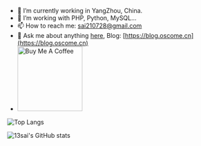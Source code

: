 
- 🔭 I’m currently working in YangZhou, China.
- 🌱 I’m working with PHP, Python, MySQL...
- 📫 How to reach me: sai210728@gmail.com
- 💬 Ask me about anything [here](https://github.com/13sai/13sai/issues), Blog: [https://blog.oscome.cn](https://blog.oscome.cn)
- <a href="https://blog.oscome.cn/images/qiniu/zan.png" target="_blank"><img src="https://cdn.buymeacoffee.com/buttons/v2/default-red.png" alt="Buy Me A Coffee" width="150" ></a>

![Top Langs](https://github-readme-stats.vercel.app/api/top-langs/?username=13sai&hide=javascript,html,css,php,ruby&theme=vue)
<br>

![13sai's GitHub stats](https://github-readme-stats.vercel.app/api?username=13sai&show_icons=true&theme=buefy)



